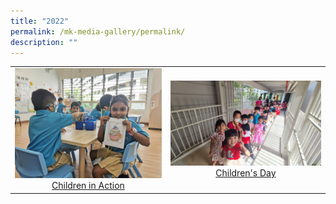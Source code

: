 ```yaml
---
title: "2022"
permalink: /mk-media-gallery/permalink/
description: ""
---
```

|                 |                                     |
|:-------------:|:----------------:|
| ![](/images/Colouring%20K1IP%202.jpeg) <a href="https://photos.app.goo.gl/agUdEbSWob2DhcG26" target="_blank"> Children in Action</a>      |![](/images/20230120_105708.jpeg)    <a href="https://photos.app.goo.gl/zafnjXH9FjHxmD2eA" target="_blank"> Children's Day</a>